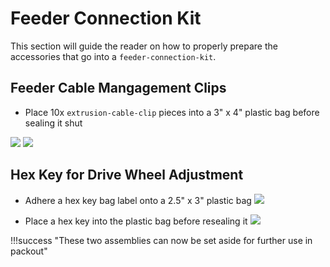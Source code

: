 # Feeder Connection Kit

This section will guide the reader on how to properly prepare the accessories that go into a `feeder-connection-kit`.

## Feeder Cable Mangagement Clips
* Place 10x `extrusion-cable-clip` pieces into a 3" x 4" plastic bag before sealing it shut

![](img/IMG_3667.png)
![](img/IMG_3666.png)

## Hex Key for Drive Wheel Adjustment
* Adhere a hex key bag label onto a 2.5" x 3" plastic bag
![](img/IMG_3668.png)

* Place a hex key into the plastic bag before resealing it
![](img/IMG_3669.png)

!!!success "These two assemblies can now be set aside for further use in packout"